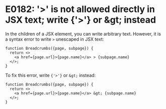 # E0182: '>' is not allowed directly in JSX text; write {'>'} or &amp;gt; instead

In the children of a JSX element, you can write arbitrary text. However, it is a
syntax error to write `>` unescaped in JSX text:

    function Breadcrumbs({page, subpage}) {
      return <>
        <a href={page.url}>{page.name}</a> > {subpage.name}
      </>;
    }

To fix this error, write `{'>'}` or `&gt;` instead:

    function Breadcrumbs({page, subpage}) {
      return <>
        <a href={page.url}>{page.name}</a> &gt; {subpage.name}
      </>;
    }
